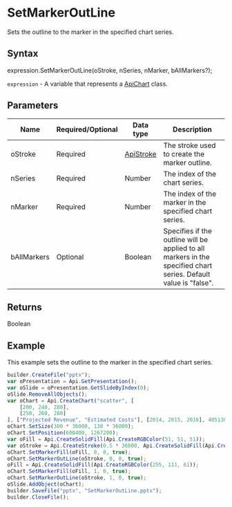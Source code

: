 # SetMarkerOutLine

Sets the outline to the marker in the specified chart series.

## Syntax

expression.SetMarkerOutLine(oStroke, nSeries, nMarker, bAllMarkers?);

`expression` - A variable that represents a [ApiChart](../ApiChart.md) class.

## Parameters

| **Name** | **Required/Optional** | **Data type** | **Description** |
| ------------- | ------------- | ------------- | ------------- |
| oStroke | Required | [ApiStroke](../../ApiStroke/ApiStroke.md) | The stroke used to create the marker outline. |
| nSeries | Required | Number | The index of the chart series. |
| nMarker | Required | Number | The index of the marker in the specified chart series. |
| bAllMarkers | Optional | Boolean | Specifies if the outline will be applied to all markers in the specified chart series. Default value is "false". |

## Returns

Boolean

## Example

This example sets the outline to the marker in the specified chart series.

```javascript
builder.CreateFile("pptx");
var oPresentation = Api.GetPresentation();
var oSlide = oPresentation.GetSlideByIndex(0);
oSlide.RemoveAllObjects();
var oChart = Api.CreateChart("scatter", [
	[200, 240, 280],
	[250, 260, 280]
], ["Projected Revenue", "Estimated Costs"], [2014, 2015, 2016], 4051300, 2347595, 24);
oChart.SetSize(300 * 36000, 130 * 36000);
oChart.SetPosition(608400, 1267200);
var oFill = Api.CreateSolidFill(Api.CreateRGBColor(51, 51, 51));
var oStroke = Api.CreateStroke(0.5 * 36000, Api.CreateSolidFill(Api.CreateRGBColor(51, 51, 51)));
oChart.SetMarkerFill(oFill, 0, 0, true);
oChart.SetMarkerOutLine(oStroke, 0, 0, true);
oFill = Api.CreateSolidFill(Api.CreateRGBColor(255, 111, 61));
oChart.SetMarkerFill(oFill, 1, 0, true);
oChart.SetMarkerOutLine(oStroke, 1, 0, true);
oSlide.AddObject(oChart);
builder.SaveFile("pptx", "SetMarkerOutLine.pptx");
builder.CloseFile();
```